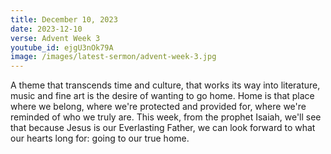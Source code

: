 ```yaml
---
title: December 10, 2023
date: 2023-12-10
verse: Advent Week 3
youtube_id: ejgU3nOk79A
image: /images/latest-sermon/advent-week-3.jpg
---
```

A theme that transcends time and culture, that works its way into literature, music and fine art is the desire of wanting to go home. Home is that place where we belong, where we're protected and provided for, where we're reminded of who we truly are. This week, from the prophet Isaiah, we'll see that because Jesus is our Everlasting Father, we can look forward to what our hearts long for: going to our true home. 
